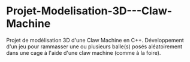 # Projet-Modelisation-3D---Claw-Machine
Projet de modélisation 3D d'une Claw Machine en C++. 
Développement d'un jeu pour rammasser une ou plusieurs balle(s) posés aléatoirement dans une cage à l'aide d'une claw machine (comme à la foire).
